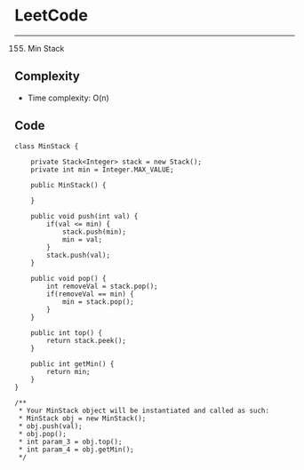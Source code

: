 [//]: # (# Intuition)
<!-- Describe your first thoughts on how to solve this problem. -->


# LeetCode
___
155. Min Stack

[//]: # (## Approach)

[//]: # (<!-- Describe your approach to solving the problem. -->)


## Complexity

- Time complexity: O(n)

[//]: # (<!-- Add your time complexity here, e.g. $$O&#40;n&#41;$$ -->)

[//]: # ()
[//]: # ([//]: # &#40;- Space complexity:&#41;)
[//]: # (<!-- Add your space complexity here, e.g. $$O&#40;n&#41;$$ -->)

## Code
```
class MinStack {

    private Stack<Integer> stack = new Stack();
    private int min = Integer.MAX_VALUE;

    public MinStack() {
        
    }
    
    public void push(int val) {
        if(val <= min) {
            stack.push(min);
            min = val;
        }
        stack.push(val);
    }
    
    public void pop() {
        int removeVal = stack.pop();
        if(removeVal == min) {
            min = stack.pop();
        }
    }
    
    public int top() {
        return stack.peek();
    }
    
    public int getMin() {
        return min;
    }
}

/**
 * Your MinStack object will be instantiated and called as such:
 * MinStack obj = new MinStack();
 * obj.push(val);
 * obj.pop();
 * int param_3 = obj.top();
 * int param_4 = obj.getMin();
 */
```